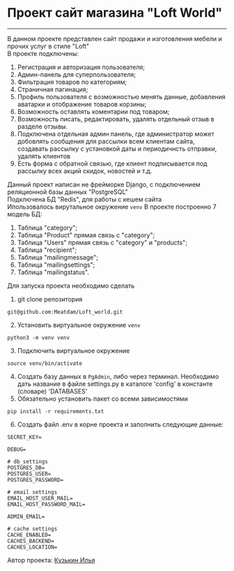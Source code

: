 # Проект сайт магазина "Loft World"
________
В данном проекте представлен сайт продажи и изготовления мебели и прочих услуг в стиле "Loft"<br>
В проекте подключены:
1. Регистрация и авторизация пользователя;
3. Админ-панель для суперпользователя;
4. Фильтрация товаров по категориям;
5. Страничная пагинация;
6. Профиль пользователя с возможностью менять данные, добавления аватарки и отображение товаров корзины;
7. Возможность оставлять коментарии под товаром;
8. Возможность писать, редактировать, удалять отдельный отзыв в разделе отзывы.
9. Подключена отдельная админ панель, где администратор может добовлять сообщения для рассылки всем клиентам сайта, создавать рассылку с установкой даты и периодичнсть отправки, удалять клиентов
10. Есть форма с обратной связью, где клиент подписывается под рассылку всех акций скидок, новостей и т.д.

Данный проект написан не фрейморке Django, с подключением реляционной базы данных "PostgreSQL"<br>
Подключена БД "Redis", для работы с кешем сайта<br>
Ипользовалось вирутальное окружение ```venv```
В  проекте построенно 7 модель БД:
1. Таблица "category";
2. Таблица "Product" прямая связь с "category";
3. Таблица "Users" прямая связь с "category" и "products";
4. Таблица "recipient";
5. Таблица "mailingmessage";
6. Таблица "mailingsettings";
7. Таблица "mailingstatus".

Для запуска проекта необходимо сделать 
1. git clone репозитория
```
git@github.com:Meatdam/Loft_world.git
```
2. Установить виртуальное окружение ```venv```
```
python3 -m venv venv
```
3. Подключить виртуальное окружение
```
source venv/bin/activate
```
4. Создать базу данных в ```PgAdmin```, либо через терминал. Необходимо дать название в файле settings.py в каталоге 'config' в константе (словаре) 'DATABASES'
5. Обязательно установить пакет со всеми зависимостями 
```
pip install -r requirements.txt
```
6. Создать файл .env в корне проекта и заполнить следующие данные:
```
SECRET_KEY=

DEBUG=

# db_settings
POSTGRES_DB=
POSTGRES_USER=
POSTGRES_PASSWORD=

# email settings
EMAIL_HOST_USER_MAIL=
EMAIL_HOST_PASSWORD_MAIL=

ADMIN_EMAIL=

# cache settings
CACHE_ENABLED=
CACHES_BACKEND=
CACHES_LOCATION=
```
Автор проекта:
[Кузькин Илья](https://github.com/Meatdam)

